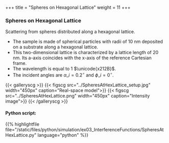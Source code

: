 +++
title = "Spheres on Hexagonal Lattice"
weight = 11
+++

### Spheres on Hexagonal Lattice

Scattering from spheres distributed along a hexagonal lattice.

* The sample is made of spherical particles with radii of $10$ nm deposited on a substrate along a hexagonal lattice.
* This two-dimensional lattice is characterized by a lattice length of $20$ nm. Its a-axis coincides with the x-axis of the reference Cartesian frame.
* The wavelength is equal to $1$ $\unicode{x212B}$.
* The incident angles are $\alpha\_i = 0.2 ^{\circ}$ and $\phi\_i = 0^{\circ}$.

{{< galleryscg >}}
{{< figscg src="../SpheresAtHexLattice_setup.jpg" width="450px" caption="Real-space model">}}
{{< figscg src="../SpheresAtHexLattice.png" width="450px" caption="Intensity image">}}
{{< /galleryscg >}}

#### Python script:
{{% highlightfile file="/static/files/python/simulation/ex03_InterferenceFunctions/SpheresAtHexLattice.py" language="python" %}}
